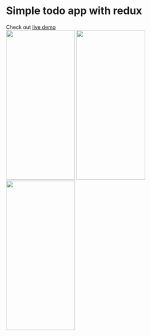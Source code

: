 # Simple todo app with redux

Check out [live demo](https://todo-app-theta-lyart.vercel.app/)\
<img src="https://user-images.githubusercontent.com/55954010/153472582-4783f820-c425-4655-9d08-9ee1777d28d8.png" width="188" height="407">
<img src="https://user-images.githubusercontent.com/55954010/153472595-a5e2fb65-2583-417d-ba4f-196f51ae6c81.png" width="188" height="407">
<img src="https://user-images.githubusercontent.com/55954010/153472603-a58a7fd2-29d4-43a6-b23d-3ea800080667.png" width="188" height="407">
